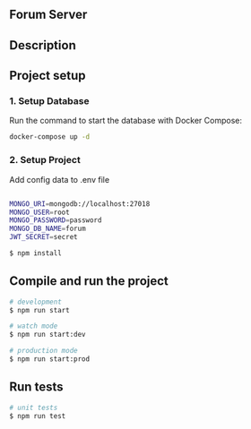## Forum Server

## Description

## Project setup

### 1. Setup Database

Run the command to start the database with Docker Compose:

```bash
docker-compose up -d
```

### 2. Setup Project

Add config data to .env file

```bash

MONGO_URI=mongodb://localhost:27018
MONGO_USER=root
MONGO_PASSWORD=password
MONGO_DB_NAME=forum
JWT_SECRET=secret
```

```bash
$ npm install
```

## Compile and run the project

```bash
# development
$ npm run start

# watch mode
$ npm run start:dev

# production mode
$ npm run start:prod
```

## Run tests

```bash
# unit tests
$ npm run test

```
